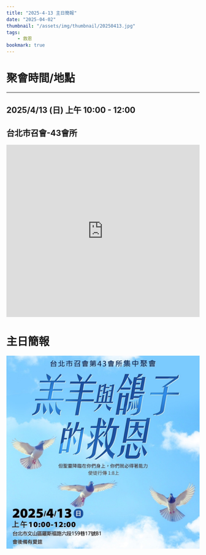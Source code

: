 ```yaml
---
title: "2025-4-13 主日簡報"
date: "2025-04-02"
thumbnail: "/assets/img/thumbnail/20250413.jpg"
tags:
    - 救恩
bookmark: true
---
```


# 聚會時間/地點
___

## 2025/4/13 (日) 上午 10:00 - 12:00

## 台北市召會-43會所
<iframe src="https://www.google.com/maps/embed?pb=!1m18!1m12!1m3!1d1861.018064677444!2d121.54127558199755!3d24.99750156997027!2m3!1f0!2f0!3f0!3m2!1i1024!2i768!4f13.1!3m3!1m2!1s0x3442aa037a04bf63%3A0xca07e92f33867207!2z5Y-w5YyX5biC5Y-s5pyD56ys5Zub5Y2B5LiJ6IGa5pyD5omA!5e0!3m2!1szh-TW!2stw!4v1729835929402!5m2!1szh-TW!2stw" width="100%" height="450" style="border:0;" allowfullscreen="" loading="lazy" referrerpolicy="no-referrer-when-downgrade"></iframe>

# 主日簡報

<img src="/assets/img/thumbnail/20250413.jpg" alt="羔羊與鴿子的救恩" style="box-shadow: 5px 5px 10px \#888;">
